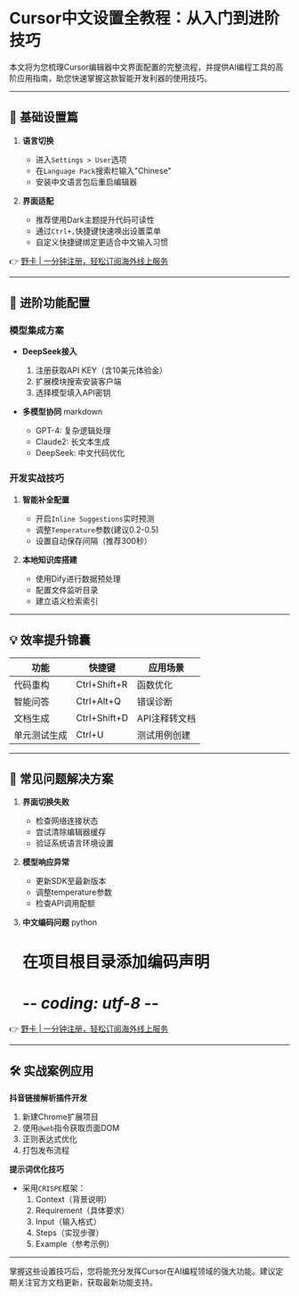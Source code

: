 # Cursor中文设置全教程：从入门到进阶技巧

本文将为您梳理Cursor编辑器中文界面配置的完整流程，并提供AI编程工具的高阶应用指南，助您快速掌握这款智能开发利器的使用技巧。

---

## 🔧 基础设置篇 

1. **语言切换**
   - 进入`Settings > User`选项
   - 在`Language Pack`搜索栏输入"Chinese"
   - 安装中文语言包后重启编辑器

2. **界面适配**
   - 推荐使用Dark主题提升代码可读性
   - 通过`Ctrl+,`快捷键快速唤出设置菜单
   - 自定义快捷键绑定更适合中文输入习惯

👉 [野卡 | 一分钟注册，轻松订阅海外线上服务](https://bbtdd.com/yeka)

---

## 🚀 进阶功能配置

### 模型集成方案
- **DeepSeek接入**
  1. 注册获取API KEY（含10美元体验金）
  2. 扩展模块搜索安装客户端
  3. 选择模型填入API密钥

- **多模型协同**
  markdown
  - GPT-4: 复杂逻辑处理
  - Claude2: 长文本生成
  - DeepSeek: 中文代码优化
  

### 开发实战技巧
1. **智能补全配置**
   - 开启`Inline Suggestions`实时预测
   - 调整`Temperature`参数(建议0.2-0.5)
   - 设置自动保存间隔（推荐300秒）

2. **本地知识库搭建**
   - 使用Dify进行数据预处理
   - 配置文件监听目录
   - 建立语义检索索引

---

## 💡 效率提升锦囊

| 功能                    | 快捷键            | 应用场景               |
|-------------------------|-------------------|------------------------|
| 代码重构                | Ctrl+Shift+R      | 函数优化               |
| 智能问答                | Ctrl+Alt+Q        | 错误诊断               |
| 文档生成                | Ctrl+Shift+D      | API注释转文档          |
| 单元测试生成            | Ctrl+U            | 测试用例创建           |

---

## 🔄 常见问题解决方案

1. **界面切换失败**
   - 检查网络连接状态
   - 尝试清除编辑器缓存
   - 验证系统语言环境设置

2. **模型响应异常**  
   - 更新SDK至最新版本
   - 调整temperature参数
   - 检查API调用配额

3. **中文编码问题**
   python
   # 在项目根目录添加编码声明
   # -*- coding: utf-8 -*-
   

👉 [野卡 | 一分钟注册，轻松订阅海外线上服务](https://bbtdd.com/yeka)

---

## 🛠️ 实战案例应用

**抖音链接解析插件开发**
1. 新建Chrome扩展项目
2. 使用`@web`指令获取页面DOM
3. 正则表达式优化
4. 打包发布流程

**提示词优化技巧**
- 采用`CRISPE`框架：
  1. Context（背景说明）
  2. Requirement（具体要求）
  3. Input（输入格式）
  4. Steps（实现步骤） 
  5. Example（参考示例）

---

掌握这些设置技巧后，您将能充分发挥Cursor在AI编程领域的强大功能。建议定期关注官方文档更新，获取最新功能支持。